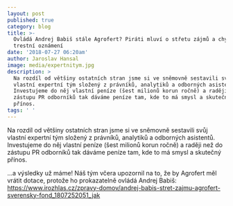 ```yaml
---
layout: post
published: true
category: blog
title: >-
  Ovládá Andrej Babiš stále Agrofert? Piráti mluví o střetu zájmů a chystají
  trestní oznámení
date: '2018-07-27 06:20am'
author: Jaroslav Hansal
image: media/expertnitym.jpg
description: >
  Na rozdíl od většiny ostatních stran jsme si ve sněmovně sestavili svůj
  vlastní expertní tým složený z právníků, analytiků a odborných asistentů.
  Investujeme do něj vlastní peníze (šest milionů korun ročně) a raději než do
  zástupu PR odborníků tak dáváme peníze tam, kde to má smysl a skutečný
  přínos. 
tags: ' '
---
```

Na rozdíl od většiny ostatních stran jsme si ve sněmovně sestavili svůj vlastní expertní tým složený z právníků, analytiků a odborných asistentů. Investujeme do něj vlastní peníze (šest milionů korun ročně) a raději než do zástupu PR odborníků tak dáváme peníze tam, kde to má smysl a skutečný přínos. 

...a výsledky už máme! Náš tým včera upozornil na to, že by Agrofert měl vrátit dotace, protože ho prokazatelně ovládá Andrej Babiš: <https://www.irozhlas.cz/zpravy-domov/andrej-babis-stret-zajmu-agrofert-sverensky-fond_1807252051_jak>
